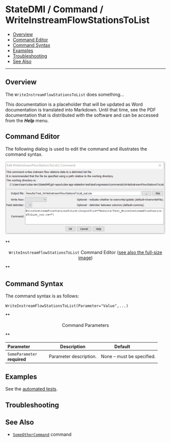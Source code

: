 # StateDMI / Command / WriteInstreamFlowStationsToList #

* [Overview](#overview)
* [Command Editor](#command-editor)
* [Command Syntax](#command-syntax)
* [Examples](#examples)
* [Troubleshooting](#troubleshooting)
* [See Also](#see-also)

-------------------------

## Overview ##

The `WriteInstreamFlowStationsToList` does something...

This documentation is a placeholder that will be updated as Word documentation is translated into Markdown.
Until that time, see the PDF documentation that is distributed with the software and can be accessed
from the ***Help*** menu.

## Command Editor ##

The following dialog is used to edit the command and illustrates the command syntax.

![WriteInstreamFlowStationsToList](WriteInstreamFlowStationsToList.png)

**<p style="text-align: center;">
`WriteInstreamFlowStationsToList` Command Editor (<a href="../WriteInstreamFlowStationsToList.png">see also the full-size image</a>)
</p>**

## Command Syntax ##

The command syntax is as follows:

```text
WriteInstreamFlowStationsToList(Parameter="Value",...)
```
**<p style="text-align: center;">
Command Parameters
</p>**

| **Parameter**&nbsp;&nbsp;&nbsp;&nbsp;&nbsp;&nbsp;&nbsp;&nbsp;&nbsp;&nbsp;&nbsp;&nbsp; | **Description** | **Default**&nbsp;&nbsp;&nbsp;&nbsp;&nbsp;&nbsp;&nbsp;&nbsp;&nbsp;&nbsp; |
| --------------|-----------------|----------------- |
|`SomeParameter`<br>**required**|Parameter description.|None – must be specified.|

## Examples ##

See the [automated tests](https://github.com/OpenWaterFoundation/cdss-app-statedmi-main/tree/master/test/regression/commands/WriteInstreamFlowStationsToList).

## Troubleshooting ##

## See Also ##

* [`SomeOtherCommand`](../SomeOtherCommand/SomeOtherCommand) command
